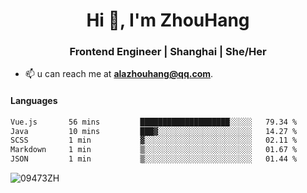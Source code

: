 <h1 align="center">Hi 👋, I'm ZhouHang</h1>

<h3 align="center">Frontend Engineer | Shanghai | She/Her</h3>

- 📫 u can reach me at **alazhouhang@qq.com**.

<h4 align="left">Languages</h4>
<!--START_SECTION:waka-->

```txt
Vue.js       56 mins         ████████████████████░░░░░   79.34 %
Java         10 mins         ███▓░░░░░░░░░░░░░░░░░░░░░   14.27 %
SCSS         1 min           ▓░░░░░░░░░░░░░░░░░░░░░░░░   02.11 %
Markdown     1 min           ▒░░░░░░░░░░░░░░░░░░░░░░░░   01.67 %
JSON         1 min           ▒░░░░░░░░░░░░░░░░░░░░░░░░   01.44 %
```

<!--END_SECTION:waka-->

<p align="left"> <img src=https://github-readme-stats.vercel.app/api?username=09473ZH&show_icons=true alt=09473ZH /> </p>
